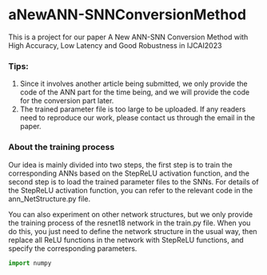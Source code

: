 # aNewANN-SNNConversionMethod
This is a project for our paper A New ANN-SNN Conversion Method with High Accuracy, Low Latency and Good Robustness in IJCAI2023

### Tips:
1. Since it involves another article being submitted, we only provide the code of the ANN part for the time being, and we will provide the code for the conversion part later.
2. The trained parameter file is too large to be uploaded. If any readers need to reproduce our work, please contact us through the email in the paper.

### About the training process
Our idea is mainly divided into two steps, the first step is to train the corresponding ANNs based on the StepReLU activation function, and the second step is to load the trained parameter files to the SNNs. For details of the StepReLU activation function, you can refer to the relevant code in the ann_NetStructure.py file.

You can also experiment on other network structures, but we only provide the training process of the resnet18 network in the train.py file. When you do this, you just need to define the network structure in the usual way, then replace all ReLU functions in the network with StepReLU functions, and specify the corresponding parameters.
~~~python
import numpy
